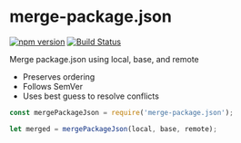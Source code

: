 # merge-package.json

[![npm version](https://badge.fury.io/js/merge-package.json.svg)](https://www.npmjs.com/package/merge-package.json)
[![Build Status](https://travis-ci.org/kellyselden/merge-package.json.svg?branch=master)](https://travis-ci.org/kellyselden/merge-package.json)

Merge package.json using local, base, and remote

* Preserves ordering
* Follows SemVer
* Uses best guess to resolve conflicts

```js
const mergePackageJson = require('merge-package.json');

let merged = mergePackageJson(local, base, remote);
```

